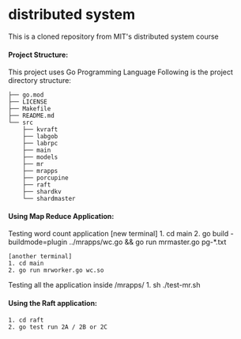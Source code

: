 # distributed system
This is a cloned repository from MIT's distributed system course

#### Project Structure:
This project uses Go Programming Language
Following is the project directory structure:
```
├── go.mod
├── LICENSE
├── Makefile
├── README.md
└── src
    ├── kvraft
    ├── labgob
    ├── labrpc
    ├── main
    ├── models
    ├── mr
    ├── mrapps
    ├── porcupine
    ├── raft
    ├── shardkv
    └── shardmaster
```
#### Using Map Reduce Application:

Testing word count application
    [new terminal]
    1. cd main
    2. go build -buildmode=plugin ../mrapps/wc.go && go run mrmaster.go pg-*.txt
    
    [another terminal]
    1. cd main
    2. go run mrworker.go wc.so
Testing all the application inside /mrapps/
    1. sh ./test-mr.sh

#### Using the Raft application:

    1. cd raft
    2. go test run 2A / 2B or 2C

    
    

